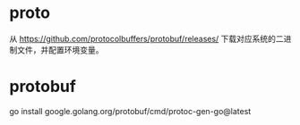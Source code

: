# proto
从 https://github.com/protocolbuffers/protobuf/releases/ 下载对应系统的二进制文件，并配置环境变量。
# protobuf
go install google.golang.org/protobuf/cmd/protoc-gen-go@latest

